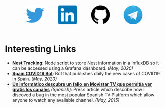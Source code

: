 <p align="center">
  <a href="https://twitter.com/aitormagan" target="_blank"><img src="https://raw.githubusercontent.com/aitormagan/aitormagan.github.io/master/assets/twitter.png" height="60px" style="margin:20px" /></a>
  <a href="https://linkedin.com/in/aitormagan" target="_blank"><img src="https://raw.githubusercontent.com/aitormagan/aitormagan.github.io/master/assets/linkedin.png" height="60px" style="margin:20px" /></a>
  <a href="https://github.com/aitormagan" target="_blank"><img src="https://raw.githubusercontent.com/aitormagan/aitormagan.github.io/master/assets/github.png" height="60px" style="margin:20px" /></a>
  <a href="https://t.me/aitormagan" target="_blank"><img src="https://raw.githubusercontent.com/aitormagan/aitormagan.github.io/master/assets/telegram.png" height="60px" style="margin:20px" /></a>
</p>

# Interesting Links

* **[Nest Tracking](https://github.com/aitormagan/nest_tracking)**: Node script to store Nest information in a InfluxDB so it can be accessed using a Grafana dashboard. *(May, 2020)*
* **[Spain COVID19 Bot](https://github.com/aitormagan/covid19spainbot)**: Bot that publishes daily the new cases of COVID19 in Spain. *(May, 2020)*
* **[Un informático descubre un fallo en Movistar TV que permitía ver gratis los canales](https://www.eleconomista.es/tecnologia/noticias/6634838/04/15/Un-informatico-descubre-un-fallo-en-Movistar-TV-que-permite-ver-gratis-los-canales.html)** *(Spanish)*: Press article which describe how I discoved a bug in the most popular Spanish TV Platform which allow anyone to watch any available channel. *(May, 2015)*
